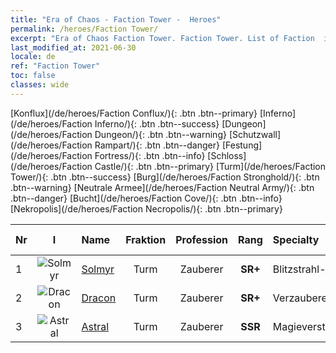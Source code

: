 ```yaml
---
title: "Era of Chaos - Faction Tower -  Heroes"
permalink: /heroes/Faction Tower/
excerpt: "Era of Chaos Faction Tower. Faction Tower. List of Faction  in Era of Chaos"
last_modified_at: 2021-06-30
locale: de
ref: "Faction Tower"
toc: false
classes: wide
---
```

 [Konflux](/de/heroes/Faction Conflux/){: .btn .btn--primary} [Inferno](/de/heroes/Faction Inferno/){: .btn .btn--success} [Dungeon](/de/heroes/Faction Dungeon/){: .btn .btn--warning} [Schutzwall](/de/heroes/Faction Rampart/){: .btn .btn--danger} [Festung](/de/heroes/Faction Fortress/){: .btn .btn--info} [Schloss](/de/heroes/Faction Castle/){: .btn .btn--primary} [Turm](/de/heroes/Faction Tower/){: .btn .btn--success} [Burg](/de/heroes/Faction Stronghold/){: .btn .btn--warning} [Neutrale Armee](/de/heroes/Faction Neutral Army/){: .btn .btn--danger} [Bucht](/de/heroes/Faction Cove/){: .btn .btn--info} [Nekropolis](/de/heroes/Faction Necropolis/){: .btn .btn--primary} 

  | Nr |  I |    Name    |  Fraktion  |  Profession   |  Rang  |    Specialty     | User Rate  | 
  |:---|:--:|:-----------|:-------:|:-------------:|:------:|:-----------------|:----:|
  | 1 | ![Solmyr](/images/h/h_Solmyr.jpg) | [Solmyr](/de/heroes/Solmyr/) | Turm | Zauberer | **SR+** |  Blitzstrahl-Salve | SR |
  | 2 | ![Dracon](/images/h/h_Dracon.jpg) | [Dracon](/de/heroes/Dracon/) | Turm | Zauberer | **SR+** |  Verzauberer | R |
  | 3 | ![Astral](/images/h/h_Astral.jpg) | [Astral](/de/heroes/Astral/) | Turm | Zauberer | **SSR** |  Magieverstärkung | SSR |
